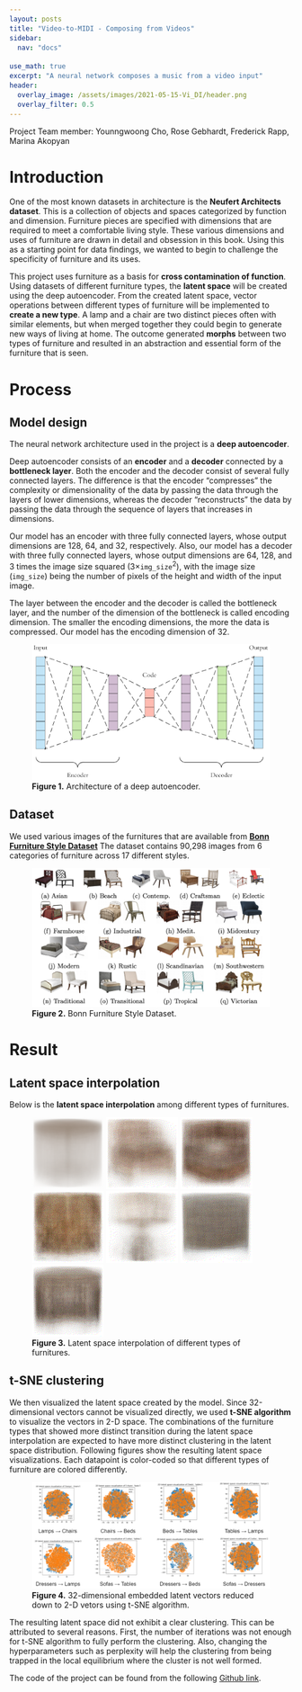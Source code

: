 ```yaml
---
layout: posts
title: "Video-to-MIDI - Composing from Videos"
sidebar:
  nav: "docs"

use_math: true
excerpt: "A neural network composes a music from a video input"
header:
  overlay_image: /assets/images/2021-05-15-Vi_DI/header.png
  overlay_filter: 0.5
---
```


Project Team member: Younngwoong Cho, Rose Gebhardt, Frederick Rapp, Marina Akopyan

# Introduction
One of the most known datasets in architecture is the **Neufert Architects dataset**. This is a collection of objects and spaces categorized by function and dimension. Furniture pieces are specified with dimensions that are required to meet a comfortable living style. These various dimensions and uses of furniture are drawn in detail and obsession in this book. Using this as a starting point for data findings, we wanted to begin to challenge the specificity of furniture and its uses. 

This project uses furniture as a basis for **cross contamination of function**. Using datasets of different furniture types, the **latent space** will be created using the deep autoencoder. From the created latent space, vector operations between different types of furniture will be implemented to **create a new type**. A lamp and a chair are two distinct pieces often with similar elements, but when merged together they could begin to generate new ways of living at home. The outcome generated **morphs** between two types of furniture and resulted in an abstraction and essential form of the furniture that is seen. 

# Process
## Model design
The neural network architecture used in the project is a **deep autoencoder**.

Deep autoencoder consists of an **encoder** and a **decoder** connected by a **bottleneck layer**. Both the encoder and the decoder consist of several fully connected layers. The difference is that the encoder “compresses” the complexity or dimensionality of the data by passing the data through the layers of lower dimensions, whereas the decoder “reconstructs” the data by passing the data through the sequence of layers that increases in dimensions. 

Our model has an encoder with three fully connected layers, whose output dimensions are 128, 64, and 32, respectively. Also, our model has a decoder with three fully connected layers, whose output dimensions are 64, 128, and 3 times the image size squared (3$\times$`img_size`$^2$), with the image size (`img_size`) being the number of pixels of the height and width of the input image.

The layer between the encoder and the decoder is called the bottleneck layer, and the number of the dimension of the bottleneck is called encoding dimension. The smaller the encoding dimensions, the more the data is compressed. Our model has the encoding dimension of 32.

<figure>
  <img src="/assets/images/2021-03-26-CoF/autoencoder.png" alt="this is a placeholder image">
  <figcaption><b>Figure 1.</b> Architecture of a deep autoencoder.</figcaption>
</figure>

## Dataset
We used various images of the furnitures that are available from [**Bonn Furniture Style Dataset**](https://cvml.comp.nus.edu.sg/furniture/index.html) The dataset contains 90,298 images from 6 categories of furniture across 17 different styles.

<figure>
  <img src="/assets/images/2021-03-26-CoF/bonn_furniture_dataset.png" alt="this is a placeholder image">
  <figcaption><b>Figure 2.</b> Bonn Furniture Style Dataset.</figcaption>
</figure>

# Result
## Latent space interpolation
Below is the **latent space interpolation** among different types of furnitures.
<figure>
  <img src="/assets/images/2021-03-26-CoF/beds_tables.gif" alt="this is a placeholder image">
  <img src="/assets/images/2021-03-26-CoF/chairs_beds.gif" alt="this is a placeholder image">
  <img src="/assets/images/2021-03-26-CoF/dressers_beds.gif" alt="this is a placeholder image">
  <img src="/assets/images/2021-03-26-CoF/dressers_lamps.gif" alt="this is a placeholder image">
  <img src="/assets/images/2021-03-26-CoF/lamps_chairs.gif" alt="this is a placeholder image">
  <img src="/assets/images/2021-03-26-CoF/sofas_dressers.gif" alt="this is a placeholder image">
  <img src="/assets/images/2021-03-26-CoF/sofas_tables.gif" alt="this is a placeholder image">
  <figcaption><b>Figure 3.</b> Latent space interpolation of different types of furnitures.</figcaption>
</figure>

## t-SNE clustering
We then visualized the latent space created by the model. Since 32-dimensional vectors cannot be visualized directly, we used **t-SNE algorithm** to visualize the vectors in 2-D space. The combinations of the furniture types that showed more distinct transition during the latent space interpolation are expected to have more distinct clustering in the latent space distribution. Following figures show the resulting latent space visualizations. Each datapoint is color-coded so that different types of furniture are colored differently.
<figure>
  <img src="/assets/images/2021-03-26-CoF/tSNE.PNG" alt="this is a placeholder image">
  <figcaption><b>Figure 4.</b> 32-dimensional embedded latent vectors reduced down to 2-D vetors using t-SNE algorithm.</figcaption>
</figure>

The resulting latent space did not exhibit a clear clustering. This can be attributed to several reasons. First, the number of iterations was not enough for t-SNE algorithm to fully perform the clustering. Also, changing the hyperparameters such as perplexity will help the clustering from being trapped in the local equilibrium where the cluster is not well formed.

The code of the project can be found from the following [Github link](https://github.com/YoungWoong-Cho/CenterOfFurniture/blob/main/Dataset.py).